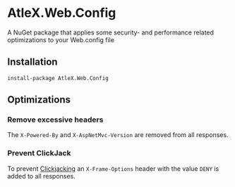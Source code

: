 # AtleX.Web.Config

A NuGet package that applies some security- and performance related
optimizations to your Web.config file

## Installation

```
install-package AtleX.Web.Config
```

## Optimizations

### Remove excessive headers

The `X-Powered-By` and `X-AspNetMvc-Version` are removed from all responses.

### Prevent ClickJack

To prevent [Clickjacking](https://www.owasp.org/index.php/Clickjacking) an `X-Frame-Options` header 
with the value `DENY` is added to all responses.